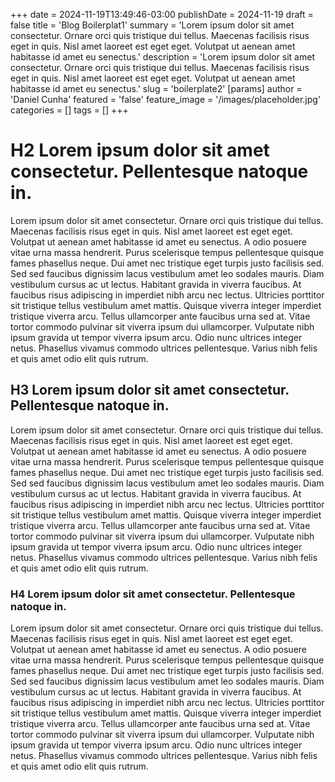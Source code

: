 +++
date = 2024-11-19T13:49:46-03:00
publishDate = 2024-11-19
draft = false
title = 'Blog Boilerplat1'
summary = 'Lorem ipsum dolor sit amet consectetur. Ornare orci quis tristique dui tellus. Maecenas facilisis risus eget in quis. Nisl amet laoreet est eget eget. Volutpat ut aenean amet habitasse id amet eu senectus.'
description = 'Lorem ipsum dolor sit amet consectetur. Ornare orci quis tristique dui tellus. Maecenas facilisis risus eget in quis. Nisl amet laoreet est eget eget. Volutpat ut aenean amet habitasse id amet eu senectus.'
slug = 'boilerplate2'
[params]
  author = 'Daniel Cunha'
  featured = 'false'
  feature_image = '/images/placeholder.jpg'
  categories = []
  tags = []
+++

# H2 Lorem ipsum dolor sit amet consectetur. Pellentesque natoque in.

Lorem ipsum dolor sit amet consectetur. Ornare orci quis tristique dui tellus. Maecenas facilisis risus eget in quis. Nisl amet laoreet est eget eget. Volutpat ut aenean amet habitasse id amet eu senectus.
A odio posuere vitae urna massa hendrerit. Purus scelerisque tempus pellentesque quisque fames phasellus neque. Dui amet nec tristique eget turpis justo facilisis sed. Sed sed faucibus dignissim lacus vestibulum amet leo sodales mauris. Diam vestibulum cursus ac ut lectus. Habitant gravida in viverra faucibus. At faucibus risus adipiscing in imperdiet nibh arcu nec lectus.
Ultricies porttitor sit tristique tellus vestibulum amet mattis. Quisque viverra integer imperdiet tristique viverra arcu. Tellus ullamcorper ante faucibus urna sed at. Vitae tortor commodo pulvinar sit viverra ipsum dui ullamcorper. Vulputate nibh ipsum gravida ut tempor viverra ipsum arcu. Odio nunc ultrices integer netus. Phasellus vivamus commodo ultrices pellentesque. Varius nibh felis et quis amet odio elit quis rutrum.

## H3 Lorem ipsum dolor sit amet consectetur. Pellentesque natoque in.

Lorem ipsum dolor sit amet consectetur. Ornare orci quis tristique dui tellus. Maecenas facilisis risus eget in quis. Nisl amet laoreet est eget eget. Volutpat ut aenean amet habitasse id amet eu senectus.
A odio posuere vitae urna massa hendrerit. Purus scelerisque tempus pellentesque quisque fames phasellus neque. Dui amet nec tristique eget turpis justo facilisis sed. Sed sed faucibus dignissim lacus vestibulum amet leo sodales mauris. Diam vestibulum cursus ac ut lectus. Habitant gravida in viverra faucibus. At faucibus risus adipiscing in imperdiet nibh arcu nec lectus.
Ultricies porttitor sit tristique tellus vestibulum amet mattis. Quisque viverra integer imperdiet tristique viverra arcu. Tellus ullamcorper ante faucibus urna sed at. Vitae tortor commodo pulvinar sit viverra ipsum dui ullamcorper. Vulputate nibh ipsum gravida ut tempor viverra ipsum arcu. Odio nunc ultrices integer netus. Phasellus vivamus commodo ultrices pellentesque. Varius nibh felis et quis amet odio elit quis rutrum.

### H4 Lorem ipsum dolor sit amet consectetur. Pellentesque natoque in.

Lorem ipsum dolor sit amet consectetur. Ornare orci quis tristique dui tellus. Maecenas facilisis risus eget in quis. Nisl amet laoreet est eget eget. Volutpat ut aenean amet habitasse id amet eu senectus.
A odio posuere vitae urna massa hendrerit. Purus scelerisque tempus pellentesque quisque fames phasellus neque. Dui amet nec tristique eget turpis justo facilisis sed. Sed sed faucibus dignissim lacus vestibulum amet leo sodales mauris. Diam vestibulum cursus ac ut lectus. Habitant gravida in viverra faucibus. At faucibus risus adipiscing in imperdiet nibh arcu nec lectus.
Ultricies porttitor sit tristique tellus vestibulum amet mattis. Quisque viverra integer imperdiet tristique viverra arcu. Tellus ullamcorper ante faucibus urna sed at. Vitae tortor commodo pulvinar sit viverra ipsum dui ullamcorper. Vulputate nibh ipsum gravida ut tempor viverra ipsum arcu. Odio nunc ultrices integer netus. Phasellus vivamus commodo ultrices pellentesque. Varius nibh felis et quis amet odio elit quis rutrum.